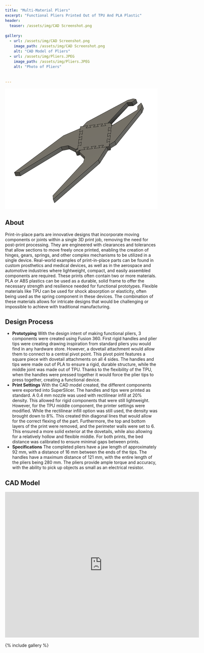 ```yaml
---
title: "Multi-Material Pliers"
excerpt: "Functional Pliers Printed Out of TPU And PLA Plastic"
header:
  teaser: /assets/img/CAD Screenshot.png

gallery:
  - url: /assets/img/CAD Screenshot.png
    image_path: /assets/img/CAD Screenshot.png
    alt: "CAD Model of Pliers"
  - url: /assets/img/Pliers.JPEG
    image_path: /assets/img/Pliers.JPEG
    alt: "Photo of Pliers"
    

---
```


<img src="/assets/img/CAD Screenshot.png" alt="Philip Butcher" style="width:900px;"/>

## About
Print-in-place parts are innovative designs that incorporate moving components or joints within a single 3D print job, removing the need for post-print processing. They are engineered with clearances and tolerances that allow sections to move freely once printed, enabling the creation of hinges, gears, springs, and other complex mechanisms to be utilized in a single device. Real-world examples of print-in-place parts can be found in custom prosthetics and medical devices, as well as in the aerospace and automotive industries where lightweight, compact, and easily assembled components are required. These prints often contain two or more materials. PLA or ABS plastics can be used as a durable, solid frame to offer the necessary strength and resilience needed for functional prototypes. Flexible materials like TPU can be used for shock absorption or elasticity, often being used as the spring component in these devices. The combination of these materials allows for intricate designs that would be challenging or impossible to achieve with traditional manufacturing.


## Design Process

* **Prototyping** With the design intent of making functional pliers, 3 components were created using Fusion 360. First rigid handles and plier tips were creating drawing inspiration from standard pliers you would find in any hardware store. However, a dovetail attachment would allow them to connect to a central pivot point. This pivot point features a square piece with dovetail attachments on all 4 sides. The handles and tips were made out of PLA to ensure a rigid, durable structure, while the middle joint was made out of TPU. Thanks to the flexibility of the TPU, when the handles were pressed together it would force the plier tips to press together, creating a functional device.
* **Print Settings** With the CAD model created, the different components were exported into SuperSlicer. The handles and tips were printed as standard. A 0.4 mm nozzle was used with rectilinear infill at 20% density. This allowed for rigid components that were still lightweight. However, for the TPU middle component, the printer settings were modified. While the rectilinear infill option was still used, the density was brought down to 8%. This created thin diagonal lines that would allow for the correct flexing of the part. Furthermore, the top and bottom layers of the print were removed, and the perimeter walls were set to 6. This ensured a more solid exterior at the dovetails, while also allowing for a relatively hollow and flexible middle. For both prints, the bed distance was calibrated to ensure minimal gaps between prints.
* **Specifications** The completed pliers have a jaw length of approximately 92 mm, with a distance of 16 mm between the ends of the tips. The handles have a maximum distance of 121 mm, with the entire length of the pliers being 280 mm. The pliers provide ample torque and accuracy, with the ability to pick up objects as small as an electrical resistor.

## CAD Model
<iframe src="https://vanderbilt643.autodesk360.com/shares/public/SH286ddQT78850c0d8a4ee3c61a144736d82?mode=embed" width="640" height="480" allowfullscreen="true" webkitallowfullscreen="true" mozallowfullscreen="true"  frameborder="0"></iframe>

{% include gallery %}

